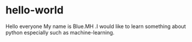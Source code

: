 # hello-world

Hello everyone
My name is Blue.MH .I would like to learn something about python especially such as machine-learning.
